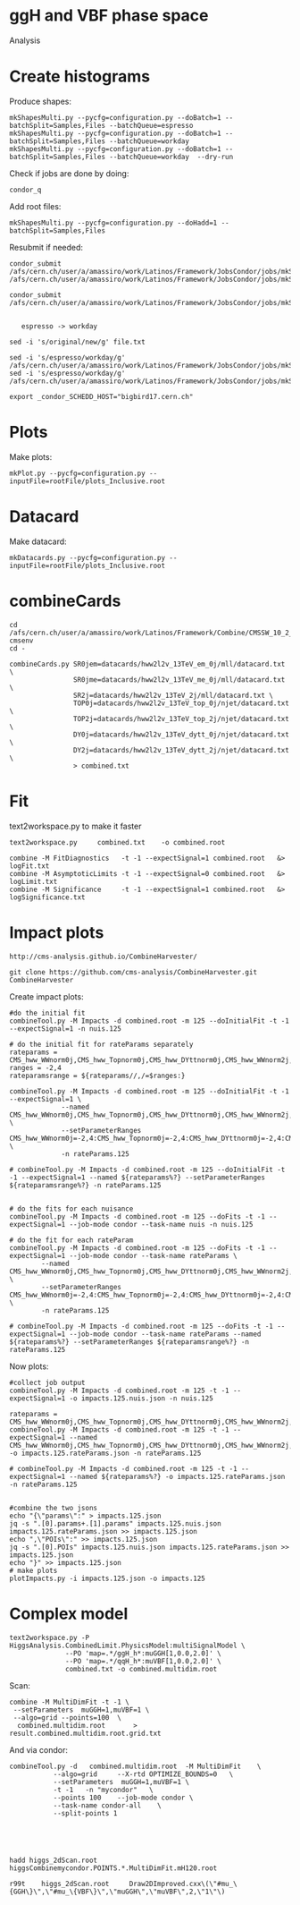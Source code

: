 ggH and VBF phase space
====

Analysis



Create histograms
====

Produce shapes:

    mkShapesMulti.py --pycfg=configuration.py --doBatch=1 --batchSplit=Samples,Files --batchQueue=espresso
    mkShapesMulti.py --pycfg=configuration.py --doBatch=1 --batchSplit=Samples,Files --batchQueue=workday 
    mkShapesMulti.py --pycfg=configuration.py --doBatch=1 --batchSplit=Samples,Files --batchQueue=workday  --dry-run
    
    
Check if jobs are done by doing:

    condor_q
    
Add root files:

    mkShapesMulti.py --pycfg=configuration.py --doHadd=1 --batchSplit=Samples,Files
    

Resubmit if needed:

    condor_submit /afs/cern.ch/user/a/amassiro/work/Latinos/Framework/JobsCondor/jobs/mkShapes__NonPrompt/mkShapes__NonPrompt__ALL__DATA.19.jds
    /afs/cern.ch/user/a/amassiro/work/Latinos/Framework/JobsCondor/jobs/mkShapes__Inclusive/mkShapes__Inclusive__ALL__ggWW.0.sh

    condor_submit  /afs/cern.ch/user/a/amassiro/work/Latinos/Framework/JobsCondor/jobs/mkShapes__Inclusive/mkShapes__Inclusive__ALL__ggH_hww.jds
       
       
       espresso -> workday

    sed -i 's/original/new/g' file.txt

    sed -i 's/espresso/workday/g'    /afs/cern.ch/user/a/amassiro/work/Latinos/Framework/JobsCondor/jobs/mkShapes__Inclusive/mkShapes__Inclusive__ALL__Vg.4.jds
    sed -i 's/espresso/workday/g'    /afs/cern.ch/user/a/amassiro/work/Latinos/Framework/JobsCondor/jobs/mkShapes__Inclusive/mkShapes__Inclusive__ALL__Vg.6.jds
        
    export _condor_SCHEDD_HOST="bigbird17.cern.ch"
    
    
    
Plots
====

Make plots:


    mkPlot.py --pycfg=configuration.py --inputFile=rootFile/plots_Inclusive.root

    

Datacard
====

Make datacard:


    mkDatacards.py --pycfg=configuration.py --inputFile=rootFile/plots_Inclusive.root


    
combineCards
====

    cd /afs/cern.ch/user/a/amassiro/work/Latinos/Framework/Combine/CMSSW_10_2_13/src/
    cmsenv
    cd -

    combineCards.py SR0jem=datacards/hww2l2v_13TeV_em_0j/mll/datacard.txt \
                    SR0jme=datacards/hww2l2v_13TeV_me_0j/mll/datacard.txt \
                    SR2j=datacards/hww2l2v_13TeV_2j/mll/datacard.txt \
                    TOP0j=datacards/hww2l2v_13TeV_top_0j/njet/datacard.txt \
                    TOP2j=datacards/hww2l2v_13TeV_top_2j/njet/datacard.txt \
                    DY0j=datacards/hww2l2v_13TeV_dytt_0j/njet/datacard.txt \
                    DY2j=datacards/hww2l2v_13TeV_dytt_2j/njet/datacard.txt \
                    > combined.txt

                    
Fit
====

text2workspace.py to make it faster

    text2workspace.py     combined.txt    -o combined.root
    
    combine -M FitDiagnostics   -t -1 --expectSignal=1 combined.root   &> logFit.txt
    combine -M AsymptoticLimits -t -1 --expectSignal=0 combined.root   &> logLimit.txt
    combine -M Significance     -t -1 --expectSignal=1 combined.root   &> logSignificance.txt

    
    
    
Impact plots
====

    http://cms-analysis.github.io/CombineHarvester/
    
    git clone https://github.com/cms-analysis/CombineHarvester.git CombineHarvester
                    
                    
Create impact plots:

    #do the initial fit
    combineTool.py -M Impacts -d combined.root -m 125 --doInitialFit -t -1 --expectSignal=1 -n nuis.125 
    
    # do the initial fit for rateParams separately
    rateparams = CMS_hww_WWnorm0j,CMS_hww_Topnorm0j,CMS_hww_DYttnorm0j,CMS_hww_WWnorm2j,CMS_hww_Topnorm2j,CMS_hww_DYttnorm2j
    ranges = -2,4
    rateparamsrange = ${rateparams//,/=$ranges:}
    
    combineTool.py -M Impacts -d combined.root -m 125 --doInitialFit -t -1 --expectSignal=1 \
                 --named CMS_hww_WWnorm0j,CMS_hww_Topnorm0j,CMS_hww_DYttnorm0j,CMS_hww_WWnorm2j,CMS_hww_Topnorm2j,CMS_hww_DYttnorm2j  \
                 --setParameterRanges CMS_hww_WWnorm0j=-2,4:CMS_hww_Topnorm0j=-2,4:CMS_hww_DYttnorm0j=-2,4:CMS_hww_WWnorm2j=-2,4:CMS_hww_Topnorm2j=-2,4:CMS_hww_DYttnorm2j=-2,4         \
                 -n rateParams.125
    
    # combineTool.py -M Impacts -d combined.root -m 125 --doInitialFit -t -1 --expectSignal=1 --named ${rateparams%?} --setParameterRanges ${rateparamsrange%?} -n rateParams.125
    
    
    # do the fits for each nuisance
    combineTool.py -M Impacts -d combined.root -m 125 --doFits -t -1 --expectSignal=1 --job-mode condor --task-name nuis -n nuis.125 
    
    # do the fit for each rateParam
    combineTool.py -M Impacts -d combined.root -m 125 --doFits -t -1 --expectSignal=1 --job-mode condor --task-name rateParams \
            --named CMS_hww_WWnorm0j,CMS_hww_Topnorm0j,CMS_hww_DYttnorm0j,CMS_hww_WWnorm2j,CMS_hww_Topnorm2j,CMS_hww_DYttnorm2j \
            --setParameterRanges CMS_hww_WWnorm0j=-2,4:CMS_hww_Topnorm0j=-2,4:CMS_hww_DYttnorm0j=-2,4:CMS_hww_WWnorm2j=-2,4:CMS_hww_Topnorm2j=-2,4:CMS_hww_DYttnorm2j=-2,4 \
            -n rateParams.125
    
    # combineTool.py -M Impacts -d combined.root -m 125 --doFits -t -1 --expectSignal=1 --job-mode condor --task-name rateParams --named ${rateparams%?} --setParameterRanges ${rateparamsrange%?} -n rateParams.125
    

Now plots:

    
    #collect job output
    combineTool.py -M Impacts -d combined.root -m 125 -t -1 --expectSignal=1 -o impacts.125.nuis.json -n nuis.125
    
    rateparams = CMS_hww_WWnorm0j,CMS_hww_Topnorm0j,CMS_hww_DYttnorm0j,CMS_hww_WWnorm2j,CMS_hww_Topnorm2j,CMS_hww_DYttnorm2j
    combineTool.py -M Impacts -d combined.root -m 125 -t -1 --expectSignal=1 --named CMS_hww_WWnorm0j,CMS_hww_Topnorm0j,CMS_hww_DYttnorm0j,CMS_hww_WWnorm2j,CMS_hww_Topnorm2j,CMS_hww_DYttnorm2j -o impacts.125.rateParams.json -n rateParams.125
    
    # combineTool.py -M Impacts -d combined.root -m 125 -t -1 --expectSignal=1 --named ${rateparams%?} -o impacts.125.rateParams.json -n rateParams.125
    
    
    #combine the two jsons
    echo "{\"params\":" > impacts.125.json
    jq -s ".[0].params+.[1].params" impacts.125.nuis.json impacts.125.rateParams.json >> impacts.125.json 
    echo ",\"POIs\":" >> impacts.125.json
    jq -s ".[0].POIs" impacts.125.nuis.json impacts.125.rateParams.json >> impacts.125.json
    echo "}" >> impacts.125.json
    # make plots
    plotImpacts.py -i impacts.125.json -o impacts.125 
    
    
    


Complex model 
====


    text2workspace.py -P HiggsAnalysis.CombinedLimit.PhysicsModel:multiSignalModel \
                  --PO 'map=.*/ggH_h*:muGGH[1,0.0,2.0]' \
                  --PO 'map=.*/qqH_h*:muVBF[1,0.0,2.0]' \
                  combined.txt -o combined.multidim.root
                    

                    
Scan:


    combine -M MultiDimFit -t -1 \
     --setParameters  muGGH=1,muVBF=1 \
     --algo=grid --points=100  \
      combined.multidim.root       >   result.combined.multidim.root.grid.txt

    
    
And via condor:

    combineTool.py -d   combined.multidim.root  -M MultiDimFit    \
               --algo=grid     --X-rtd OPTIMIZE_BOUNDS=0   \
               --setParameters  muGGH=1,muVBF=1 \
               -t -1   -n "mycondor"   \
               --points 100    --job-mode condor \
               --task-name condor-all    \
               --split-points 1 

     
     
     
               
    hadd higgs_2dScan.root   higgsCombinemycondor.POINTS.*.MultiDimFit.mH120.root

    r99t    higgs_2dScan.root     Draw2DImproved.cxx\(\"#mu_\{GGH\}\",\"#mu_\{VBF\}\",\"muGGH\",\"muVBF\",2,\"1\"\)

    
    



               
    
    
    
    